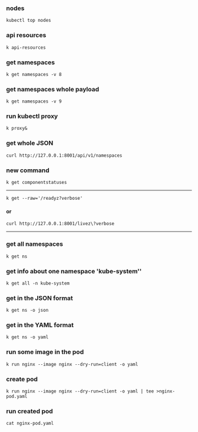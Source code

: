### nodes
    kubectl top nodes
### api resources
    k api-resources
### get namespaces
    k get namespaces -v 8
### get namespaces whole payload
    k get namespaces -v 9

### run kubectl proxy
    k proxy&
### get whole JSON
    curl http://127.0.0.1:8001/api/v1/namespaces

### new command
    k get componentstatuses
---
    k get --raw='/readyz?verbose'
#### or
    curl http://127.0.0.1:8001/livez\?verbose
---
### get all namespaces
    k get ns
### get info about one namespace 'kube-system''
    k get all -n kube-system
### get in the JSON format
    k get ns -o json
### get in the YAML format
    k get ns -o yaml
### run some image in the pod
    k run nginx --image nginx --dry-run=client -o yaml
### create pod
    k run nginx --image nginx --dry-run=client -o yaml | tee >nginx-pod.yaml
### run created pod
    cat nginx-pod.yaml
### 

